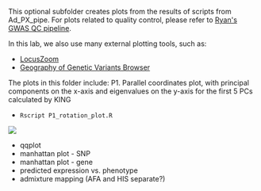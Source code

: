 This optional subfolder creates plots from the results of scripts from Ad_PX_pipe. For plots related to quality control, please refer to [Ryan's GWAS QC pipeline](https://github.com/RyanSchu/gwasqc_pipeline/wiki).

In this lab, we also use many external plotting tools, such as:
* [LocusZoom](http://locuszoom.org/)
* [Geography of Genetic Variants Browser](https://popgen.uchicago.edu/ggv/?data=%221000genomes%22&chr=11&pos=116663707)

The plots in this folder include:
P1. Parallel coordinates plot, with principal components on the x-axis and eigenvalues on the y-axis for the first 5 PCs calculated by KING
  * `Rscript P1_rotation_plot.R`
  
![](https://i.imgur.com/ThDW8b4.png)

* qqplot
* manhattan plot - SNP
* manhattan plot - gene
* predicted expression vs. phenotype
* admixture mapping (AFA and HIS separate?)


